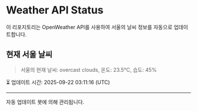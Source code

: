 
# Weather API Status

이 리포지토리는 OpenWeather API를 사용하여 서울의 날씨 정보를 자동으로 업데이트합니다.

## 현재 서울 날씨
> 서울의 현재 날씨: overcast clouds, 온도: 23.5°C, 습도: 45%

⏳ 업데이트 시간: 2025-09-22 03:11:16 (UTC)

---
자동 업데이트 봇에 의해 관리됩니다.
